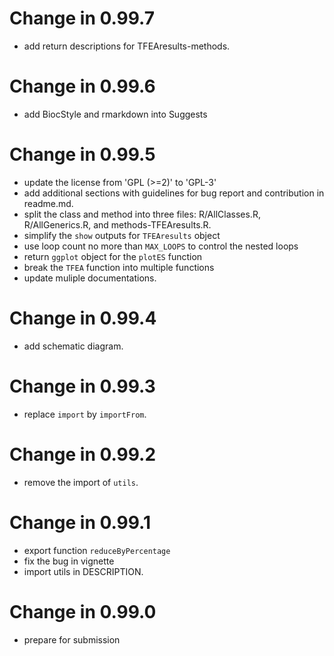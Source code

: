 # Change in 0.99.7
  - add return descriptions for TFEAresults-methods.
  
# Change in 0.99.6
  - add BiocStyle and rmarkdown into Suggests
  
# Change in 0.99.5
  - update the license from 'GPL (>=2)' to 'GPL-3'
  - add additional sections with guidelines for bug report and contribution in
  readme.md.
  - split the class and method into three files: R/AllClasses.R,
  R/AllGenerics.R, and methods-TFEAresults.R.
  - simplify the `show` outputs for `TFEAresults` object
  - use loop count no more than `MAX_LOOPS` to control the nested loops
  - return `ggplot` object for the `plotES` function
  - break the `TFEA` function into multiple functions
  - update muliple documentations.

# Change in 0.99.4
  - add schematic diagram.

# Change in 0.99.3
  - replace `import` by `importFrom`.
  
# Change in 0.99.2
  - remove the import of `utils`.
  
# Change in 0.99.1
  - export function `reduceByPercentage`
  - fix the bug in vignette
  - import utils in DESCRIPTION.

# Change in 0.99.0
  - prepare for submission
